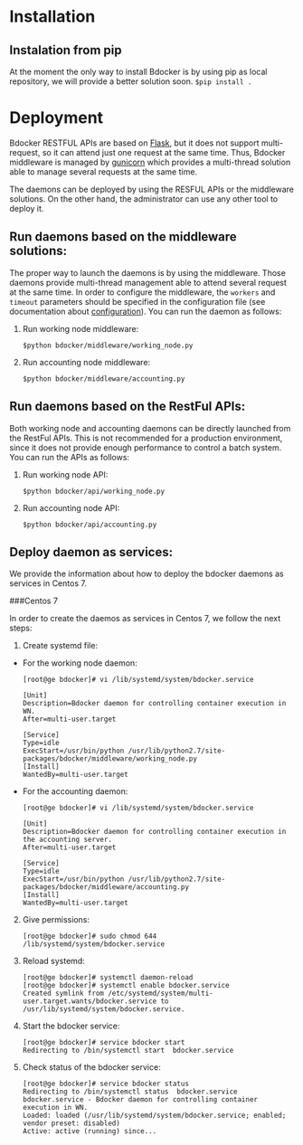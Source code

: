 # Installation

## Instalation from pip

At the moment the only way to install Bdocker is by using pip as local repository, we will provide a better
solution soon.
    ```
    $pip install .
    ```
# Deployment

Bdocker RESTFUL APIs are based on [Flask](flask.pocoo.org), but it does not support multi-request, so it can attend
just one request at the same time. Thus, Bdocker middleware is managed by [gunicorn](http://gunicorn.org/)
which provides a multi-thread solution able to manage several requests at the same time.

The daemons can be deployed by using the RESFUL APIs or the middleware solutions. On the other hand, the administrator
can use any other tool to deploy it.

## Run daemons based on the middleware solutions:

The proper way to launch the daemons is by using the middleware. Those daemons provide multi-thread management able to
attend several request at the same time. In order to configure the middleware, the ``workers`` and ``timeout`` parameters
should be specified in the configuration file (see documentation about [configuration](doc/configuration.md)).
You can run the daemon as follows:

1. Run working node middleware:
    ```
    $python bdocker/middleware/working_node.py
    ```    
2. Run accounting node middleware:
    ```
    $python bdocker/middleware/accounting.py
    ```

## Run daemons based on the RestFul APIs:

Both working node and accounting daemons can be directly launched from the RestFul APIs. This is not recommended for
a production environment, since it does not provide enough performance to control a batch system.
You can run the APIs as follows:

1. Run working node API:
    ```
    $python bdocker/api/working_node.py
    ```
2. Run accounting node API:
    ```
    $python bdocker/api/accounting.py
    ```
    
## Deploy daemon as services:

We provide the information about how to deploy the bdocker daemons as services in Centos 7.

###Centos 7

In order to create the daemos as services in Centos 7, we follow the next steps:

1. Create systemd file:
  * For the working node daemon:
    ```
    [root@ge bdocker]# vi /lib/systemd/system/bdocker.service

    [Unit]
    Description=Bdocker daemon for controlling container execution in WN.
    After=multi-user.target
    
    [Service]
    Type=idle
    ExecStart=/usr/bin/python /usr/lib/python2.7/site-packages/bdocker/middleware/working_node.py 
    [Install]
    WantedBy=multi-user.target
    ```
  * For the accounting daemon:
    ```
    [root@ge bdocker]# vi /lib/systemd/system/bdocker.service

    [Unit]
    Description=Bdocker daemon for controlling container execution in the accounting server.
    After=multi-user.target
    
    [Service]
    Type=idle
    ExecStart=/usr/bin/python /usr/lib/python2.7/site-packages/bdocker/middleware/accounting.py 
    [Install]
    WantedBy=multi-user.target
    ```
            
2. Give permissions:
     ```
    [root@ge bdocker]# sudo chmod 644 /lib/systemd/system/bdocker.service
    ```
3. Reload systemd:
    ```
    [root@ge bdocker]# systemctl daemon-reload
    [root@ge bdocker]# systemctl enable bdocker.service
    Created symlink from /etc/systemd/system/multi-user.target.wants/bdocker.service to
    /usr/lib/systemd/system/bdocker.service.
    ```
4. Start the bdocker service:
    ```
    [root@ge bdocker]# service bdocker start
    Redirecting to /bin/systemctl start  bdocker.service
    ```    
5. Check status of the bdocker service:
    ```
    [root@ge bdocker]# service bdocker status
    Redirecting to /bin/systemctl status  bdocker.service
    bdocker.service - Bdocker daemon for controlling container execution in WN.
    Loaded: loaded (/usr/lib/systemd/system/bdocker.service; enabled; vendor preset: disabled)
    Active: active (running) since...
    ```